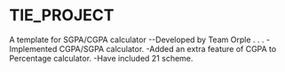 # TIE_PROJECT
A template for SGPA/CGPA calculator
--Developed by Team Orple
.
.
.
-Implemented CGPA/SGPA calculator.
-Added an extra feature of CGPA to Percentage calculator.
-Have included 21 scheme. 
